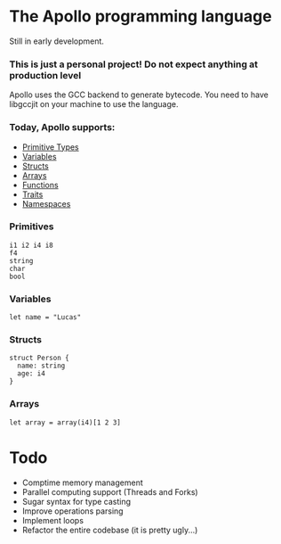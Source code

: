 # The Apollo programming language
Still in early development.
### This is just a personal project! Do not expect anything at production level

Apollo uses the GCC backend to generate bytecode. You need to have libgccjit on your machine to use the language.

### Today, Apollo supports:
- [Primitive Types](#primitives)
- [Variables](#variables)
- [Structs](#structs)
- [Arrays](#arrays)
- [Functions](https://github.com/ZillaZ/apollo/blob/main/examples/functions/main.apo)
- [Traits](https://github.com/ZillaZ/apollo/blob/main/examples/traits/main.apo)
- [Namespaces](https://github.com/ZillaZ/apollo/tree/main/examples/namespaces)

### Primitives
```
i1 i2 i4 i8
f4
string
char
bool
```

### Variables
```
let name = "Lucas"
```

### Structs
```
struct Person {
  name: string
  age: i4
}
```

### Arrays
```
let array = array(i4)[1 2 3]
```

# Todo
- Comptime memory management
- Parallel computing support (Threads and Forks)
- Sugar syntax for type casting
- Improve operations parsing
- Implement loops
- Refactor the entire codebase (it is pretty ugly...)
